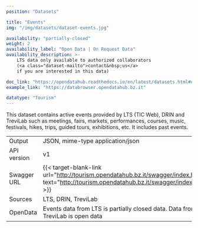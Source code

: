 ```yaml
---
position: "Datasets"

title: "Events"
img: "/img/datasets/dataset-events.jpg"

availability: "partially-closed"
weight: 2
availability_label: "Open Data | On Request Data"
availability_description: >-
    LTS data only available to authorized collaborators
    (<a class="dataset-mailto">contact&nbsp;us</a>
    if you are interested in this data)

doc_link: "https://opendatahub.readthedocs.io/en/latest/datasets.html#event-dataset"
example_link: "https://databrowser.opendatahub.bz.it"

datatype: "Tourism"
---
```


This dataset contains active events provided by LTS (TIC Web), DRIN and TreviLab such as meetings, fairs, markets, performances, courses, music, festivals, hikes, trips, guided tours, exhibitions, etc. It includes past events.

|             |                                                                                        |
| :---------- | -------------------------------------------------------------------------------------- |
| Output      | JSON, mime-type application/json                                                       |
| API version | v1                                                                                     |
| Swagger URL | {{< target-blank-link url="http://tourism.opendatahub.bz.it/swagger/index.html#/Event" text="http://tourism.opendatahub.bz.it/swagger/index.html#/Event" >}}                             |
| Sources     | LTS, DRIN, TreviLab                                                                   |
| OpenData    | Events data from LTS is partially closed data. Data from DRIN and TreviLab is open data|
